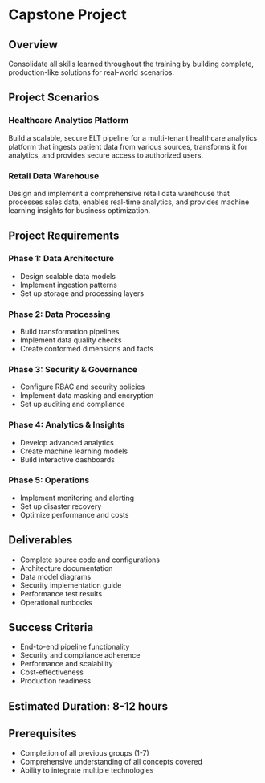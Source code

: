 # Capstone Project

## Overview
Consolidate all skills learned throughout the training by building complete, production-like solutions for real-world scenarios.

## Project Scenarios

### Healthcare Analytics Platform
Build a scalable, secure ELT pipeline for a multi-tenant healthcare analytics platform that ingests patient data from various sources, transforms it for analytics, and provides secure access to authorized users.

### Retail Data Warehouse
Design and implement a comprehensive retail data warehouse that processes sales data, enables real-time analytics, and provides machine learning insights for business optimization.

## Project Requirements

### Phase 1: Data Architecture
- Design scalable data models
- Implement ingestion patterns
- Set up storage and processing layers

### Phase 2: Data Processing
- Build transformation pipelines
- Implement data quality checks
- Create conformed dimensions and facts

### Phase 3: Security & Governance
- Configure RBAC and security policies
- Implement data masking and encryption
- Set up auditing and compliance

### Phase 4: Analytics & Insights
- Develop advanced analytics
- Create machine learning models
- Build interactive dashboards

### Phase 5: Operations
- Implement monitoring and alerting
- Set up disaster recovery
- Optimize performance and costs

## Deliverables
- Complete source code and configurations
- Architecture documentation
- Data model diagrams
- Security implementation guide
- Performance test results
- Operational runbooks

## Success Criteria
- End-to-end pipeline functionality
- Security and compliance adherence
- Performance and scalability
- Cost-effectiveness
- Production readiness

## Estimated Duration: 8-12 hours

## Prerequisites
- Completion of all previous groups (1-7)
- Comprehensive understanding of all concepts covered
- Ability to integrate multiple technologies